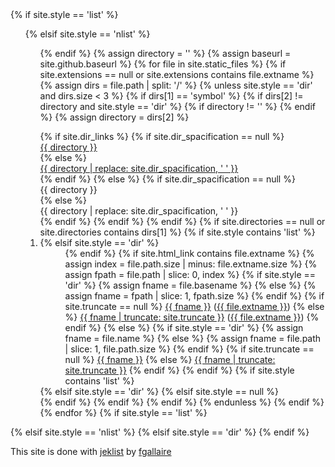 ---
---

<div>
{% if site.style == 'list' %}
    <ul>
{% elsif site.style == 'nlist' %}
    <ol>
{% endif %}
{% assign directory = '' %}
{% assign baseurl = site.github.baseurl %}
{% for file in site.static_files %}
    {% if site.extensions == null or site.extensions contains file.extname %}
        {% assign dirs = file.path | split: '/' %}
        {% unless site.style == 'dir' and dirs.size < 3 %}
        {% if dirs[1] == 'symbol' %}
        {% if dirs[2] != directory and  site.style == 'dir' %}
            {% if directory != '' %}
                </dl>
            {% endif %}
            {% assign directory = dirs[2] %}
            <dl>
            {% if site.dir_links %}
                {% if site.dir_spacification == null %}
                    <dt><a href="{{ baseurl }}/symbol/{{ directory }}">{{ directory }}</a></dt>
                {% else %}
                    <dt><a href="{{ baseurl }}/symbol/{{ directory }}">{{ directory | replace: site.dir_spacification, ' ' }}</a></dt>
                {% endif %}
            {% else %}
                {% if site.dir_spacification == null %}
                    <dt>{{ directory }}</dt>
                {% else %}
                    <dt>{{ directory | replace: site.dir_spacification, ' ' }}</dt>
                {% endif %}
            {% endif %}
        {% endif %}
        {% if site.directories == null or site.directories contains dirs[1] %}
            {% if site.style contains 'list' %}
                <li>
            {% elsif site.style == 'dir' %}
                <dd>
            {% endif %}
            {% if site.html_link contains file.extname %}
                {% assign index = file.path.size | minus: file.extname.size %}
                {% assign fpath = file.path | slice: 0, index %}
                {% if site.style == 'dir' %}
                    {% assign fname = file.basename %}
                {% else %}
                    {% assign fname = fpath | slice: 1, fpath.size %}
                {% endif %}
                {% if site.truncate == null %}
                    <a href="{{ baseurl }}{{ fpath }}">{{ fname }}</a> (<a href="{{ baseurl }}{{ file.path }}">{{ file.extname }}</a>)
                {% else %}
                    <a href="{{ baseurl }}{{ fpath }}">{{ fname | truncate: site.truncate }}</a> (<a href="{{ baseurl }}{{ file.path }}">{{ file.extname }}</a>)
                {% endif %}
            {% else %}
                {% if site.style == 'dir' %}
                    {% assign fname = file.name %}
                {% else %}
                    {% assign fname = file.path | slice: 1, file.path.size %}
                {% endif %}
                {% if site.truncate == null %}
                    <a href="{{ baseurl }}{{ file.path }}">{{ fname }}</a>
                {% else %}
                    <a href="{{ baseurl }}{{ file.path }}">{{ fname | truncate: site.truncate }}</a>
                {% endif %}
            {% endif %}
            {% if site.style contains 'list' %}
                </li>
            {% elsif site.style == 'dir' %}
                </dd>
            {% elsif site.style == null %}
                <br>
            {% endif %}
        {% endif %}
        {% endif %}
        {% endunless %}
    {% endif %}
{% endfor %}
{% if site.style == 'list' %}
    </ul>
{% elsif site.style == 'nlist' %}
    </ol>
{% elsif site.style == 'dir' %}
    </dl>
{% endif %}
</div>

This site is done with [jeklist](https://github.com/fgallaire/jeklist) by [fgallaire](https://f.gallai.re)
